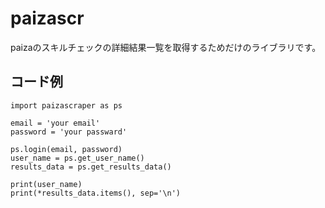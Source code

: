# paizascr
paizaのスキルチェックの詳細結果一覧を取得するためだけのライブラリです。

## コード例
    import paizascraper as ps

    email = 'your email'
    password = 'your passward'

    ps.login(email, password)
    user_name = ps.get_user_name()
    results_data = ps.get_results_data()

    print(user_name)
    print(*results_data.items(), sep='\n')
